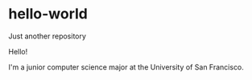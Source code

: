 # hello-world
Just another repository

Hello!

I'm a junior computer science major at the University of San Francisco.

